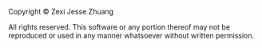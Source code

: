 Copyright © Zexi Jesse Zhuang

All rights reserved. This software or any portion thereof may not be reproduced or used in any manner whatsoever without written permission.

